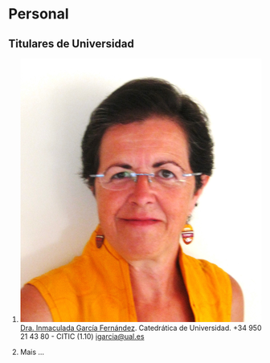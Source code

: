 # Personal

## Titulares de Universidad

1. ![Inmaculada](InmaculadaPhoto2.jpg) [Dra. Inmaculada García Fernández](https://hpca.ual.es/~inma/). Catedrática de Universidad. +34 950 21 43 80 - CITIC (1.10) [igarcia@ual.es](mailto:igarcia@ual.es)

2. Mais ...
